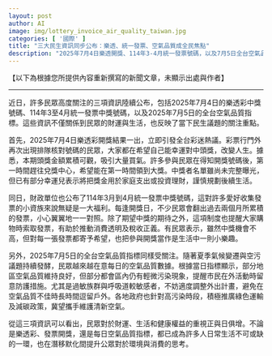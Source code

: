 ```yaml
---
layout: post
author: AI
image: img/lottery_invoice_air_quality_taiwan.jpg
categories: [ '國際' ]
title: "三大民生資訊同步公布：樂透、統一發票、空氣品質成全民焦點"
description: "2025年7月4日樂透開獎、114年3-4月統一發票號碼，以及7月5日全台空氣品質指標相繼公布，牽動民眾財運與生活，同時反映出現今社會對於消費、財富與環境健康的廣泛關注。"
---
```

【以下為根據您所提供內容重新撰寫的新聞文章，未顯示出處與作者】

---

近日，許多民眾高度關注的三項資訊陸續公布，包括2025年7月4日的樂透彩中獎號碼、114年3至4月統一發票中獎號碼，以及2025年7月5日的全台空氣品質指標。這些資訊不僅關係到民眾的財運與生活，也反映了當下民生議題的關注重點。

首先，2025年7月4日樂透彩開獎結果一出，立即引發全台彩迷熱議。彩票行門外再次出現排隊核對號碼的民眾，大家都在希望自己能幸運對中頭獎，改變人生。據悉，本期頭獎金額累積可觀，吸引大量買氣。許多參與民眾在得知開獎號碼後，第一時間趕往兌獎中心，希望能在第一時間領到大獎。中獎者名單雖尚未完整曝光，但已有部分幸運兒表示將把獎金用於家庭支出或投資理財，謹慎規劃後續生活。

同日，財政單位也公布了114年3月到4月統一發票中獎號碼，這對許多愛好收集發票的小資族來說無疑是一大福利。每逢開獎日，不少民眾會翻出過去兩個月所累積的發票，小心翼翼地一一對照。除了期望中獎的期待之外，這項制度也提醒大家購物時索取發票，有助於推動消費透明及稅收正義。有民眾表示，雖然中獎機會不高，但對每一張發票都寄予希望，也把參與開獎當作是生活中一則小樂趣。

另外，2025年7月5日的全台空氣品質指標同樣受關注。隨著夏季氣候變遷與空污議題持續發酵，民眾越來越在意每日的空氣品質數據。根據當日指標顯示，部分地區空氣品質維持良好，但部分都會區內仍有輕微污染現象，提醒市民在外活動時留意防護措施。尤其是過敏族群與呼吸道較敏感者，不妨適度調整外出計畫，避免在空氣品質不佳時長時間逗留戶外。各地政府也針對高污染時段，積極推廣綠色運輸及減碳政策，冀望攜手維護清新空氣。

從這三項資訊可以看出，民眾對於財運、生活和健康權益的重視正與日俱增。不論是樂透彩、發票開獎，還是每日空氣品質指標，都已成為許多人日常生活不可或缺的一環，也在潛移默化間提升公眾對於環境與消費的思考。